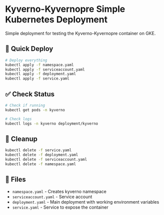 # Kyverno-Kyvernopre Simple Kubernetes Deployment

Simple deployment for testing the Kyverno-Kyvernopre container on GKE.

## 🚀 Quick Deploy

```bash
# Deploy everything
kubectl apply -f namespace.yaml
kubectl apply -f serviceaccount.yaml
kubectl apply -f deployment.yaml
kubectl apply -f service.yaml
```

## ✅ Check Status

```bash
# Check if running
kubectl get pods -n kyverno

# Check logs
kubectl logs -n kyverno deployment/kyverno
```

## 🧹 Cleanup

```bash
kubectl delete -f service.yaml
kubectl delete -f deployment.yaml
kubectl delete -f serviceaccount.yaml
kubectl delete -f namespace.yaml
```

## 📁 Files

- `namespace.yaml` - Creates kyverno namespace
- `serviceaccount.yaml` - Service account
- `deployment.yaml` - Main deployment with working environment variables
- `service.yaml` - Service to expose the container